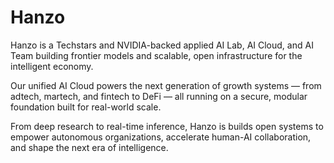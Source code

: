 # Hanzo

Hanzo is a Techstars and NVIDIA-backed applied AI Lab, AI Cloud, and AI Team building frontier models and scalable, open infrastructure for the intelligent economy.

Our unified AI Cloud powers the next generation of growth systems — from adtech, martech, and fintech to DeFi — all running on a secure, modular foundation built for real-world scale.

From deep research to real-time inference, Hanzo is builds open systems to empower autonomous organizations, accelerate human-AI collaboration, and shape the next era of intelligence.
